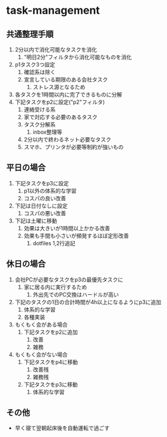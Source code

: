 # task-management

## 共通整理手順

1. 2分以内で消化可能なタスクを消化
    1. "明日2分"フィルタから消化可能なものを消化
2. p1タスク3つ設定
    1. 確認系は除く
    2. 宣言している期限のある会社タスク
       1. ストレス源となるため
3. 各タスクを1時間以内に完了できるものに分解
4. 下記タスクをp2に設定("p2"フィルタ)
    1. 連絡受ける系
    2. 家で対応する必要のあるタスク
    3. タスク分解系
        1. inbox整理等
    4. 2分以内で終わるネット必要なタスク
    5. スマホ、プリンタが必要等制約が強いもの

## 平日の場合

1. 下記タスクをp3に設定
    1. p1以外の体系的な学習
    2. コスパの良い改善
2. 下記は日付なしに設定
    1. コスパの悪い改善
3. 下記は土曜に移動
    1. 効果は大きいが1時間以上かかる改善
    2. 効果も手間も小さいが頻発するほぼ定形改善
        1. dotfiles 1,2行追記

## 休日の場合

1. 会社PCが必要なタスクをp3の最優先タスクに
   1. 家に居る内に実行するため
      1. 外出先でのPC交換はハードルが高い
2. 下記のタスクの1日の合計時間が4h以上になるようにp3に追加
    1. 体系的な学習
    2. 各種実装
3. もくもく会がある場合
    1. 下記タスクをp2に追加
        1. 改善
        2. 雑務
4. もくもく会がない場合
    1. 下記タスクをp4に移動
        1. 改善残
        2. 雑務残
    2. 下記タスクをp3に移動
        1. 体系的な学習

## その他

- 早く寝て翌朝起床後を自動運転で過ごす
